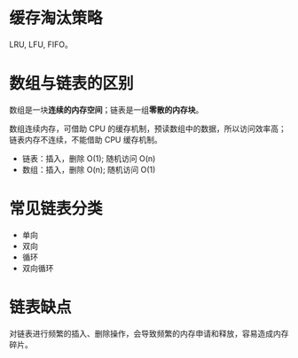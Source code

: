 # 缓存淘汰策略

LRU, LFU, FIFO。

# 数组与链表的区别

数组是一块**连续的内存空间**；链表是一组**零散的内存块**。

数组连续内存，可借助 CPU 的缓存机制，预读数组中的数据，所以访问效率高；链表内存不连续，不能借助 CPU 缓存机制。

- 链表：插入，删除 O(1); 随机访问 O(n)
- 数组：插入，删除 O(n); 随机访问 O(1)

# 常见链表分类

- 单向
- 双向
- 循环
- 双向循环

# 链表缺点

对链表进行频繁的插入、删除操作，会导致频繁的内存申请和释放，容易造成内存碎片。
